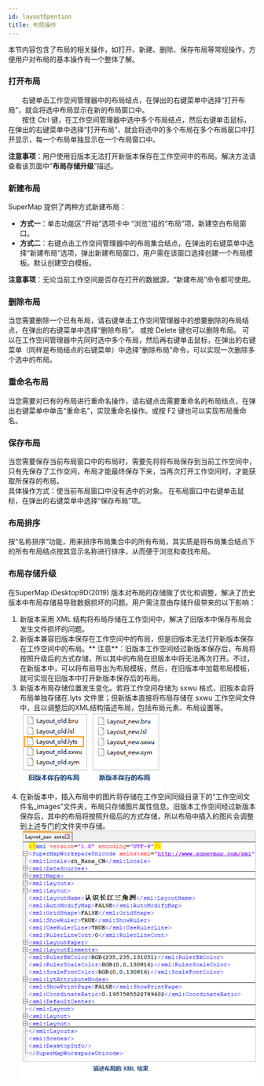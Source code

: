 ```yaml
---
id: layoutOpention
title: 布局操作
---
```

本节内容包含了布局的相关操作，如打开、新建、删除、保存布局等常规操作，方便用户对布局的基本操作有一个整体了解。
 
### 打开布局   
  
　　右键单击工作空间管理器中的布局结点，在弹出的右键菜单中选择“打开布局”，就会将选中布局显示在新的布局窗口中。  
 　　按住 Ctrl 键，在工作空间管理器中选中多个布局结点，然后右键单击鼠标，在弹出的右键菜单中选择“打开布局”，就会将选中的多个布局在多个布局窗口中打开显示，每一个布局单独显示在一个布局窗口中。  

**注意事项**：用户使用旧版本无法打开新版本保存在工作空间中的布局。解决方法请查看该页面中“**布局存储升级**”描述。

### 新建布局  

SuperMap 提供了两种方式新建布局：  
  
- **方式一**：单击功能区“开始”选项卡中 “浏览”组的“布局”项，新建空白布局窗口。  
- **方式二**：右键点击工作空间管理器中的布局集合结点，在弹出的右键菜单中选择“新建布局”选项，弹出新建布局窗口，用户需在该窗口选择创建一个布局模板。默认创建空白模板。   
  
**注意事项**：无论当前工作空间是否存在打开的数据源，“新建布局”命令都可使用。

### 删除布局    

当您需要删除一个已有布局，请右键单击工作空间管理器中的想要删除的布局结点，在弹出的右键菜单中选择“删除布局”。 或按 Delete 键也可以删除布局。 可以在工作空间管理器中先同时选中多个布局，然后再右键单击鼠标，在弹出的右键菜单（同样是布局结点的右键菜单）中选择“删除布局”命令，可以实现一次删除多个选中的布局。 

### 重命名布局    
  
当您需要对已有的布局进行重命名操作，请右键点击需要重命名的布局结点，在弹出右键菜单中单击“重命名”，实现重命名操作。或按 F2 键也可以实现布局重命名。    

### 保存布局  
  
当您需要保存当前布局窗口中的布局时，需要先将将布局保存到当前工作空间中，只有先保存了工作空间，布局才能最终保存下来，当再次打开工作空间时，才能获取所保存的布局。  
具体操作方式：使当前布局窗口中没有选中的对象。 在布局窗口中右键单击鼠标，在弹出的右键菜单中选择“保存布局”项。 
  
### 布局排序  
  
按“名称排序”功能，用来排序布局集合中的所有布局，其实质是将布局集合结点下的所有布局结点按其显示名称进行排序，从而便于浏览和查找布局。    
  
### 布局存储升级

在SuperMap iDesktop9D(2019) 版本对布局的存储做了优化和调整，解决了历史版本中布局存储易导致数据损坏的问题。用户需注意由存储升级带来的以下影响：  
  
1. 新版本采用 XML 结构将布局存储在工作空间中，解决了旧版本中保存布局会发生文件损坏的问题。  
2. 新版本兼容旧版本保存在工作空间中的布局，但是旧版本无法打开新版本保存在工作空间中的布局。** 注意**：旧版本工作空间经过新版本保存后，布局将按照升级后的方式存储，所以其中的布局在旧版本中将无法再次打开。不过，在新版本中，可以将布局导出为布局模板，然后，在旧版本中加载布局模板，就可实现在旧版本中打开新版本保存后的布局。  
3. 新版本布局存储位置发生变化。若将工作空间存储为 sxwu 格式，旧版本会将布局单独存储在.lyts 文件里；但新版本直接将布局存储在 sxwu 工作空间文件中，且以调整后的XML结构描述布局，包括布局元素、布局设置等。    
 ![](img/LayoutNotice.png)    
4. 在新版本中，插入布局中的图片将存储在工作空间同级目录下的“工作空间文件名_images”文件夹，布局只存储图片属性信息。旧版本工作空间经过新版本保存后，其中的布局将按照升级后的方式存储，所以布局中插入的图片会调整到上述专门的文件夹中存储。  
 ![](img/LayoutXML.png)    